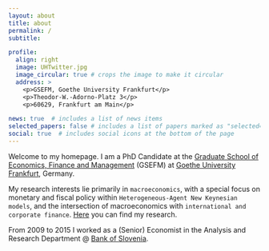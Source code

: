 ```yaml
---
layout: about
title: about
permalink: /
subtitle:

profile:
  align: right
  image: UHTwitter.jpg
  image_circular: true # crops the image to make it circular
  address: >
    <p>GSEFM, Goethe University Frankfurt</p>
    <p>Theodor-W.-Adorno-Platz 3</p>
    <p>60629, Frankfurt am Main</p>

news: true  # includes a list of news items
selected_papers: false # includes a list of papers marked as "selected={true}"
social: true  # includes social icons at the bottom of the page
---
```


Welcome to my homepage. I am a PhD Candidate at the [Graduate School of Economics, Finance and Management](https://www.gsefm.eu/about-us.html) (GSEFM) at [Goethe University Frankfurt](https://www.wiwi.uni-frankfurt.de/en/home.html), Germany. 

My research interests lie primarily in `macroeconomics`, with a special focus on monetary and fiscal policy within `Heterogeneous-Agent New Keynesian models`, and the intersection of macroeconomics with `international and corporate finance`. [Here](/al-folio/publications/) you can find my research. 

From 2009 to 2015 I worked as a (Senior) Economist in the Analysis and Research Department @ [Bank of Slovenia](https://www.bsi.si/en).
